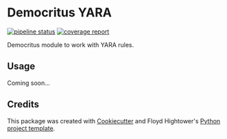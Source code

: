 # Democritus YARA
[![pipeline status](https://gitlab.com/democritus-project/democritus_yara/badges/master/pipeline.svg)](https://gitlab.com/democritus-project/democritus_yara/-/commits/master)
[![coverage report](https://gitlab.com/democritus-project/democritus_yara/badges/master/coverage.svg)](https://gitlab.com/democritus-project/democritus_yara/-/commits/master)

Democritus module to work with YARA rules.

## Usage

Coming soon...

## Credits

This package was created with [Cookiecutter](https://github.com/audreyr/cookiecutter) and Floyd Hightower's [Python project template](https://gitlab.com/fhightower-templates/python-project-template).
